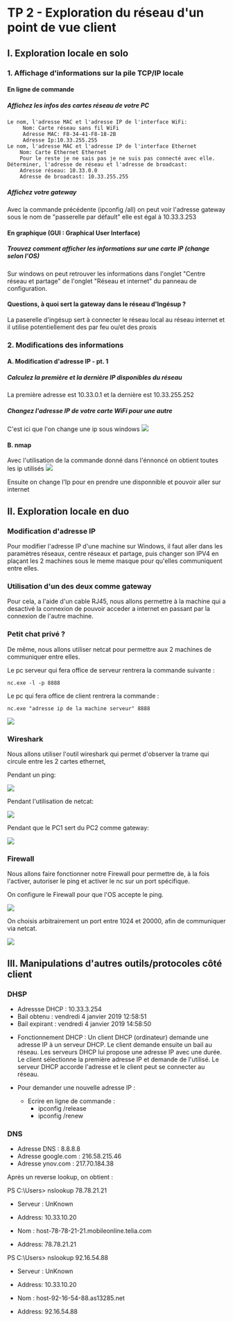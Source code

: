 # TP 2 - Exploration du réseau d'un point de vue client


## I. Exploration locale en solo
### 1. Affichage d'informations sur la pile TCP/IP locale
#### En ligne de commande
##### Affichez les infos des cartes réseau de votre PC
    Le nom, l'adresse MAC et l'adresse IP de l'interface WiFi:
         Nom: Carte réseau sans fil WiFi
         Adresse MAC: F8-34-41-F8-18-2B
         Adresse Ip:10.33.255.255
    Le nom, l'adresse MAC et l'adresse IP de l'interface Ethernet
        Nom: Carte Ethernet Ethernet
        Pour le reste je ne sais pas je ne suis pas connecté avec elle.
    Déterminer, l'adresse de réseau et l'adresse de broadcast: 
        Adresse réseau: 10.33.0.0
        Adresse de broadcast: 10.33.255.255
##### Affichez votre gateway
Avec la commande précédente (ipconfig /all) on peut voir l'adresse gateway sous le nom de "passerelle par défault" elle est égal à 10.33.3.253
#### En graphique (GUI : Graphical User Interface)
##### Trouvez comment afficher les informations sur une carte IP (change selon l'OS)
Sur windows on peut retrouver les informations dans l'onglet "Centre réseau et partage" de l'onglet "Réseau et internet" du panneau de configuration. 
#### Questions, à quoi sert la gateway dans le réseau d'Ingésup ?
La paserelle d'ingésup sert à connecter le réseau local au réseau internet et il utilise potentiellement des par feu ou/et des proxis
### 2. Modifications des informations
#### A. Modification d'adresse IP - pt. 1
##### Calculez la première et la dernière IP disponibles du réseau 
La première adresse est 10.33.0.1 et la dernière est 10.33.255.252
##### Changez l'adresse IP de votre carte WiFi pour une autre
C'est ici que l'on change une ip sous windows
![](https://github.com/antoine33520/CCNA/blob/master/TP2/changementipwindows.png?raw=true)
#### B. nmap
Avec l'utilisation de la commande donné dans l'énnoncé on obtient toutes les ip utilisés 
![](https://github.com/antoine33520/CCNA/blob/master/TP2/resultatnmap.png?raw=true)

Ensuite on change l'Ip pour en prendre une disponnible et pouvoir aller sur internet 

## II. Exploration locale en duo

### Modification d'adresse IP

Pour modifier l'adresse IP d'une machine sur Windows, il faut aller dans les paramètres réseaux, centre réseaux et partage, puis changer son IPV4 en plaçant les 2 machines sous le meme masque pour qu'elles communiquent entre elles.
    
### Utilisation d'un des deux comme gateway
    
Pour cela, a l'aide d'un cable RJ45, nous allons permettre à la machine qui a desactivé la connexion de pouvoir acceder a internet en passant par la connexion de l'autre machine.
    
### Petit chat privé ?

De même, nous allons utiliser netcat pour permettre aux 2 machines de communiquer entre elles.

Le pc serveur qui fera office de serveur rentrera la commande suivante :

    nc.exe -l -p 8888

Le pc qui fera office de client rentrera la commande :
    
    nc.exe "adresse ip de la machine serveur" 8888

![](https://github.com/antoine33520/CCNA/blob/master/TP2/chat%20incroyable.jpg?raw=true)
    
    
###  Wireshark

Nous allons utiliser l'outil wireshark qui permet d'observer la trame qui circule entre les 2 cartes ethernet,
    
Pendant un ping:

![](https://github.com/antoine33520/CCNA/blob/master/TP2/wireshark_ping.png?raw=true)

Pendant l'utilisation de netcat:

![](https://github.com/antoine33520/CCNA/blob/master/TP2/wireshark_ncat.png?raw=true)


Pendant que le PC1 sert du PC2 comme gateway:

![](https://github.com/antoine33520/CCNA/blob/master/TP2/wireshark_sans_filtrage.png?raw=true)
    
### Firewall

Nous allons faire fonctionner notre Firewall pour permettre de, à la fois l'activer, autoriser le ping et activer le nc sur un port spécifique.

On configure le Firewall pour que l'OS accepte le ping.

![](https://github.com/antoine33520/CCNA/blob/master/TP2/regle_firewall_ping.PNG?raw=true)
    
    
On choisis arbitrairement un port entre 1024 et 20000, afin de communiquer via netcat.

![](https://github.com/antoine33520/CCNA/blob/master/TP2/regle_firewall_netcat.png?raw=true)


## III. Manipulations d'autres outils/protocoles côté client

### DHSP
* Adressse DHCP : 10.33.3.254 
* Bail obtenu : vendredi 4 janvier 2019 12:58:51
* Bail expirant : vendredi 4 janvier 2019 14:58:50

- Fonctionnement DHCP : Un client DHCP (ordinateur) demande une adresse IP à un serveur DHCP. Le client demande ensuite un bail au réseau. Les serveurs DHCP lui propose une adresse IP avec une durée. Le client sélectionne la première adresse IP et demande de l'utilisé. Le serveur DHCP accorde l'adresse et le client peut se connecter au réseau. 

- Pour demander une nouvelle adresse IP : 
    - Ecrire en ligne de commande :
        - ipconfig /release
        - ipconfig /renew

### DNS
* Adresse DNS : 8.8.8.8
* Adresse google.com : 216.58.215.46
* Adresse ynov.com : 217.70.184.38

Après un reverse lookup, on obtient : 

PS C:\Users> nslookup 78.78.21.21
* Serveur :   UnKnown
* Address:  10.33.10.20

* Nom :    host-78-78-21-21.mobileonline.telia.com
* Address:  78.78.21.21

PS C:\Users> nslookup 92.16.54.88
* Serveur :   UnKnown
* Address:  10.33.10.20

* Nom :    host-92-16-54-88.as13285.net
* Address:  92.16.54.88
